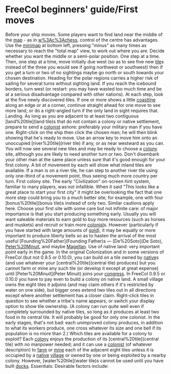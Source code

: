 # FreeCol beginners' guide/First moves

Before your ship moves.
Some players want to find land near the middle of the [map](map) - as in [w%3Ac%3Achess](chess), control of the centre has advantages. Use the [minimap](minimap) at bottom left, pressing "minus" as many times as necessary to reach the "total map" view, to work out where you are. Decide whether you want the middle or a semi-polar position. 
One step at a time.
Then, one step at a time, move initially due west (so as to see five new [tile](tile)s instead of the three you would see if going northwest or southwest) then if you get a turn or two of no sightings maybe go north or south towards your chosen destination. Heading for the polar regions carries a higher risk of sailing for several turns without sighting land. If you reach the icebound borders, turn west (or restart: you may have wasted too much time and be at a serious disadvantage compared with other nations).
At each step, look at the five newly discovered tiles. If one or more shows a little [coastline](coastline) along an edge or at a corner, continue straight ahead for one move to see more land, or do a right-angled turn if the only land in sight requires that. 
Landing.
As long as you are adjacent to at least two contiguous [land%20tile](land tile)s that do not contain a colony or native settlement, prepare to send a [colonist](man) ashore: preferably your military man if you have one. Right-click on the ship then click the chosen man; he will then blink showing that he's ready to move. Use an arrow key to move him onto an unoccupied [river%20tile](river tile) if any, or as near westward as you can. You will now see several new tiles and may be ready to choose a [colony](colony) site, although you are likely to need another turn or two.
Don't disembark your other man at the same place unless sure that it's good enough for your first colony. A bit of movement by each will show what inland tiles are available.
If a man is on a river tile, he can step to another river tile using only one-third of a movement point, thus seeing much more country per turn.
First colony site.
The early "Civilization" on-screen hint system, familiar to many players, was not infallible. When it said "This looks like a great place to start your first city" it might be overlooking the fact that one more step could bring you to a much better site; for example, one with four [bonus%20tile](bonus tile)s instead of only two. Similar cautions apply here. Choose your first site with some care but not infinite care: of major importance is that you start producing something early. Usually you will want saleable materials to earn gold to buy more resources (such as horses and muskets) and recruit or train more [colonist](colonist)s. However (particularly if you have started with large amounts of [gold](gold)), it may be equally or more important to produce liberty bells so as to hasten the arrival of the most useful [Founding%20Father](Founding Father)s — [De%20Soto](De Soto), [Peter%20Minuit](Minuit), and maybe [Magellan](Magellan).
Use of native land: very important point early in the game. In the original Colonization and in some versions of FreeCol (but not 0.9.5 or 0.10.0), you can build on a tile owned by [native](native)s (and use whatever your [central%20tile](central tile) produces) but you cannot farm or mine any such tile (or develop it except at great expense) until [Peter%20Minuit](Peter Minuit) joins your [congress](congress). In FreeCol 0.9.5 or 0.10.0 you have to pay even to build a colony on native land. A small village owns the eight tiles it adjoins (and may claim others if it's restricted by water on one side), but bigger ones extend two tiles out in all directions except where another settlement has a closer claim. Right-click tiles in question to see whether a tribe's name appears, or switch your display option to show tile ownership. (A colony can run quite well even if completely surrounded by native tiles, so long as it produces at least two food in its central tile. It will probably be good for only one colonist. In the early stages, that's not bad: each unimproved colony produces, in addition to what its workers produce, one cross whatever its size and one bell if its population is no more than 2.)
Which tiles are available for a colony to exploit? Each [colony](colony) enjoys the production of its [central%20tile](central tile) with no manpower needed; and it can use a [colonist](colonist) (of whatever description) to [farm](farm) or [mine](mine) each of the adjacent eight tiles unless it is occupied by a [native](native) [village](village) or owned by one or being exploited by a nearby colony. However, [water%20tile](water tile)s cannot be used until you have built [docks](docks).
Essentials:
Desirable factors include: